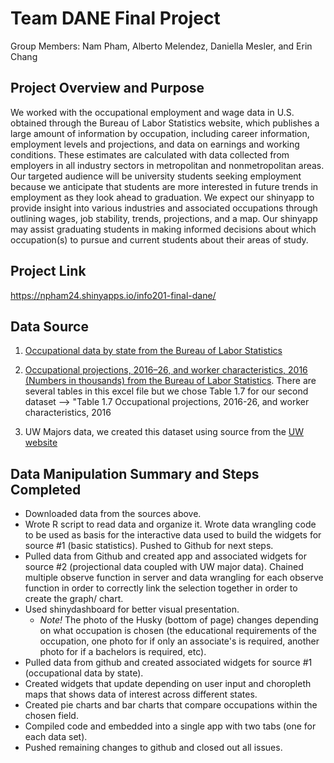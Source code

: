 # Team DANE Final Project
Group Members: Nam Pham, Alberto Melendez, Daniella Mesler, and Erin Chang

## Project Overview and Purpose
We worked with the occupational employment and wage data in U.S. obtained through the Bureau of Labor Statistics website, which publishes a large amount of information by occupation, including career information, employment levels and projections, and data on earnings and working conditions. These estimates are
calculated with data collected from employers in all industry sectors in metropolitan and nonmetropolitan areas. Our targeted audience will be university students seeking employment because we anticipate that students are more interested in future trends in employment as they look ahead to graduation. We expect our shinyapp to provide insight into various industries and associated occupations through outlining wages, job stability, trends, projections, and a map. Our shinyapp may assist graduating students in making informed decisions about which occupation(s) to pursue and current students about their areas of study.


## Project Link
https://npham24.shinyapps.io/info201-final-dane/

## Data Source
1. [Occupational data by state from the Bureau of Labor Statistics](https://www.bls.gov/oes/current/oes_wa.htm#11-0000)

2. [Occupational projections, 2016–26, and worker characteristics, 2016 (Numbers in thousands)
from the Bureau of Labor Statistics](https://www.bls.gov/emp/tables/occupational-projections-and-characteristics.htm#1). There are several tables in this excel file but we chose Table 1.7 for our second dataset --> "Table 1.7 Occupational projections, 2016-26, and worker characteristics, 2016

3. UW Majors data, we created this dataset using source from the [UW website](https://www.washington.edu/uaa/advising/degree-overview/majors/list-of-undergraduate-majors/)

## Data Manipulation Summary and Steps Completed
- Downloaded data from the sources above.
- Wrote R script to read data and organize it. Wrote data wrangling code to be used as basis for the interactive data used to build the widgets for source #1 (basic statistics). Pushed to Github for next steps.
- Pulled data from Github and created app and associated widgets for source #2 (projectional data coupled with UW major data). Chained multiple observe function in server and data wrangling for each observe function in order to correctly link the selection together in order to create the graph/ chart.
- Used shinydashboard for better visual presentation. 
   - *Note!* The photo of the Husky (bottom of page) changes depending on what occupation is chosen (the educational requirements of the occupation, one photo for if only an associate's is required, another photo for if a bachelors is required, etc).
- Pulled data from github and created associated widgets for source #1 (occupational data by state). 
- Created widgets that update depending on user input and choropleth maps that shows data of interest across different states.
- Created pie charts and bar charts that compare occupations within the chosen field.
- Compiled code and embedded into a single app with two tabs (one for each data set).
- Pushed remaining changes to github and closed out all issues.
